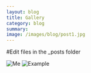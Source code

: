 ```yaml
---
layout: blog
title: Gallery
category: blog
summary:
image: /images/blog/post1.jpg
---
```


#Edit files in the _posts folder

![Me]({{site.baseurl}}/images/blog/me.jpg) ![Example]({{site.baseurl}}/images/blog/mystery.png) 
